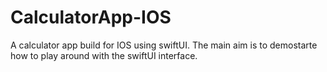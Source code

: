 # CalculatorApp-IOS
A calculator app build for IOS using swiftUI. The main aim is to demostarte how to play around with the swiftUI interface.
